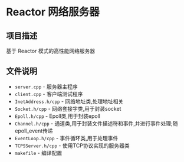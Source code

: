 # Reactor 网络服务器

## 项目描述
基于 Reactor 模式的高性能网络服务器

## 文件说明
- `server.cpp` - 服务器主程序
- `client.cpp` - 客户端测试程序
- `InetAddress.h/cpp` - 网络地址类,处理地址相关
- `Socket.h/cpp` - 网络套接字类,用于封装socket
- `Epoll.h/cpp` - Epoll类,用于封装epoll
- `Channel.h/cpp` - 通道类,用于封装文件描述符和事件,并进行事件处理;随epoll_event传递
- `EventLoop.h/cpp` - 事件循环类,用于处理事件
- `TCPSServer.h/cpp` - 使用TCP协议实现的服务器类
- `makefile` - 编译配置